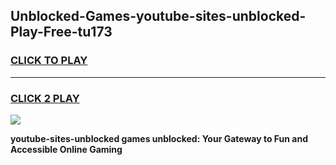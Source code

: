 
## Unblocked-Games-youtube-sites-unblocked-Play-Free-tu173
<h3>
<a href="https://premium76.site?title=youtube-sites-unblocked&ref=12A">CLICK TO PLAY</a></h3>
<hr>

<h3>
<a href="https://premium76.site?title=youtube-sites-unblocked&ref=12A">CLICK 2 PLAY</a>
  
</h3>

<a href="https://premium76.site?title=youtube-sites-unblocked&ref=12A"><img src="https://clearcache.store/games.png"></a>


**youtube-sites-unblocked games unblocked: Your Gateway to Fun and Accessible Online Gaming**
